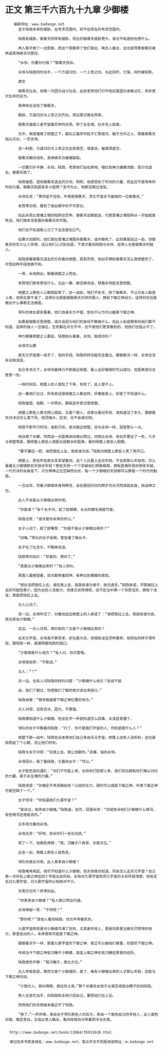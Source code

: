 # 正文 第三千六百九十九章 少御楼
        最新网址：www.badaoge.net
          至于陆隐未来的威胁，在考虑范围内，却不在现在的考虑范围内。
      
          陆隐有威胁，御桑天同样有威胁，现在的御桑天威胁更大，谁也不知道他在想什么。
      
          两人联手做了一出假象，而这个假象除了他们彼此，再无人看出，这也就导致御桑天被两道真神换天功困住。
      
          “永恒，你要对付我？”御桑天惊异。
      
          永恒与陆隐同时出手，一个万道归剑，一个上苍之剑，与此同时，灯笼，同时被斩断。
      
          燃文
      
          御桑天吐血，他第一次因为战斗吐血，此前老首他们打中他还是因为承载记忆，而非意识生命的实力。
      
          真神自在法伤了御桑天。
      
          眼前，万道归剑与上苍之剑齐出，周边意识轰击而来。
      
          御桑天面临三者宇宙最恐怖的杀局，除了永生境，似乎无人能破。
      
          光华，再度璀璨了绝壁之下，磐石之基序列粒子汇聚成河，融于光华之上，顺着御桑天指尖点出，一念永恒。
      
          这一刹那，万道归剑与上苍之剑全部落空，或者说，被凝滞虚空。
      
          御桑天瞬间消失，真神换天功缓缓破裂。
      
          一切重归于平静，永恒，陆隐，老首他们站在原地，暗红色神力缓缓消散，意识也退去，御桑天跑了。
      
          陆隐皱眉，望向御桑天退去的方向，刚刚，他感受到了时间的力量，而且还不是简单的时间力量，御桑天到底有多少底牌？至今为止，他都没用过浊宝。
      
          永恒叹息：“果然留不住他，毕竟是御桑天，灵化宇宙古今最强的一位御桑天。”
      
          老首等对视，看到了彼此眼中的不可思议。
      
          如此杀局比意壤之境的陷阱还恐怖，御桑天这都能逃，代表意壤之境陷阱从一开始就是笑话，他们根本没有围杀御桑天的可能。
      
          他们也不知道是心沉了下去还是松口气。
      
          如果计划顺利，他们真在意壤之境围杀御桑天，或许都死了，此刻算是逃过一劫，但御桑天的实力让人惊悚，这让他们心沉到谷底，下意识看向陆隐与永恒，这两人也是御桑天的敌人。
      
          陆隐顺着御桑天退去的方向看向绝壁，若有所思，他似乎猜到御桑天怎么登绝壁的了，可惜这种手段他做不到。
      
          一旁，永恒跨出，朝着绝壁之上而去。
      
          老首他们原本想说什么，见此一幕，都没再说话，想看永恒能否登绝壁。
      
          绝壁之上那些人心都提起来了，这一战前，他们不在乎，除了御桑天，不认为有人能登上来，但现在拿不准了，这家伙也是能跟御桑天对拼的狠人，拥有下御之神战力，这样的存在能做出什么事都无法揣度。
      
          带队的男女紧张看着，他们自身实力不错，但也不认为可以媲美下御之神。
      
          如果是御桑天登绝壁，或许会因为他们的身份不敢做什么，但此人到底哪来的他们都不知道，这样的强人一旦接近，生死都在对方手中，这不是他们愿意看到的，但他们也阻止不了。
      
          神力朝着绝壁之上蔓延，陆隐抬头看着，永恒，能成功吗？
      
          永恒可以算
      
          是天元宇宙第一高手了，他的手段，陆隐同样没能完全看过，跟御桑天一样，永恒也没有动用浊宝。
      
          在众多目光下，永恒凭着神力不断接近绝壁，看上去好像随时可以成功，但距离成功总是差一些。
      
          一段时间后，绝壁上的人放松了下来，失败了，此人登不上。
      
          这一幕他们见过，所有尝试登绝壁之人都这样，好像能登上，却差了不知道什么。
      
          陆隐皱眉，抬脚，一步跨出，脚踩逆步尝试登绝壁。
      
          绝壁上那些人再次把心提起，又是个狠人，这家伙看似年轻，谁知道活了多久，跟御桑天对决没怎么落下风，绝顶强大，应该，也不会成功吧。
      
          陆隐不断平行时间，身影闪烁，尝试接近绝壁，但与永恒一样，就差那么一点。
      
          他动用了木翼，然而这一点距离依旧难以跨过，但相比永恒，他似乎更近了一些，几乎与绝壁等高，跟绝壁上那些人相距也就数米的距离，看的绝壁上那些人胆颤。
      
          “要不要拉一把，谁把我拉上去，我收谁为徒。”陆隐对绝壁上那些人笑了笑开口。
      
          绝壁上，那些年轻男女呆呆望着他，这个人比看上去还年轻，不会真那么年轻吧，怎么看着比少御楼那些天骄还年轻？那些天骄一个个突破他们想象极限，拥有匪夷所思的修炼天赋，一代代冰封自身留下，只为等神之位空缺而出世，每一个少御楼的天骄都可以算是一个时代的魁首。
      
          一旦出世，凭着少御楼本身特殊性，会在极短时间内跨岁月长河而成就自身，挑战神之位。
      
          此人不会是从少御楼出来的吧。
      
          “你是谁？”有个女子问，眨了眨眼睛，长长的睫毛很是可爱。
      
          陆隐淡笑：“或许是你未来的师父。”
      
          女子心动了，舔了舔嘴唇：“你是不是从少御楼出来的？”
      
          “闭嘴。”带队的女子低喝，警告看了眼女子。
      
          女子吐了吐舌头，不敢再说话。
      
          陆隐笑的灿烂：“恭喜你，猜对了。”
      
          “真是从少御楼出来的？”有人惊叫。
      
          周围人震撼望着，目光都带着崇拜，有种见到偶像的感觉。
      
          “想办法把我拉上去，谁拉我上去，我就收谁为弟子，绝无虚言。”陆隐承诺，尽管被拉上去的可能性极小，因为这些人没能力，但谁又说得清呢，说不定当中哪一个背景滔天，拥有个浊宝，真能把他拉上去。
      
          众人心动了。
      
          另一边，永恒听见了，对着他这边绝壁上的人承诺了：“谁把我拉上去，我就收谁为徒，我也来自少御楼。”
      
          这边，一众人对视，真的假的？又是个少御楼出来的？
      
          在天元宇宙，永恒虽不算苍老，却也是大叔，但借助浊宝灵种重修，他现在的样子很年轻，跟陆隐一样，直接照搬陆隐的借口。
      
          “少御楼是什么地方？”有人问，目光警惕。
      
          永恒很自然：“不能说。”
      
          众人：“？”
      
          另一边，也有人问陆隐同样的问题：“少御楼什么地方？别说不能
      
          说，我们了解过，你把我们了解的常识说出来就行。”
      
          陆隐自傲：“够资格接替下御之神位置的地方。”
      
          众人对视，没有否决，因为，不算错。
      
          陆隐哪知道什么少御楼，但这名字一听就知道怎么回事，太浅显易懂了。
      
          领队的女子平静看向陆隐：“行了，你不是我们宇宙的人，你到底是什么人？”
      
          绝壁下那一战中，陆隐告诉老首他们自己来自天元宇宙，绝壁上这些人没听到，这也是陆隐留了个心眼，没让他们听到。
      
          陆隐与女子对视：“拉我上去，我让他娶你。”说着，指向永恒。
      
          永恒回头，看了看陆隐，又看向女子：“可以。”
      
          女子脸色涨的通红：“你们不可能上来，也劝你们别想上来，我们背后拥有你们难以对抗的力量，属于永生境的力量。”
      
          陆隐诱惑：“你确定不考虑嫁给他？以他的实力，随时可以成就下御之神，毕竟下御之神可是空缺了一个。”
      
          女子惊讶：“你知道我们九霄宇宙？”
      
          “我说过，我来自少御楼。”陆隐道，说完，回望永恒：“你就告诉他们少御楼什么情况，有些情况还是能说的。”
      
          众多目光看向永恒。
      
          永恒无奈：“好吧，告诉你们一些也无妨。”
      
          顿了一下，他面色肃穆：“我，沉睡于八角亭，东南方位。”
      
          此言一出，绝壁上那些人皆色变。
      
          领队的男女对视，此人真来自少御楼？
      
          陆隐嘴角弯起，他可不知道什么少御楼，但永恒绝对知道，风伯怎么去天元宇宙？自己第一次听到上御之神这四个字就出自风伯，永恒对九霄宇宙和灵化宇宙的关系早就清楚，他肯定去过九霄宇宙，对九霄宇宙的认知绝对不少。
      
          东南方位吗？原来如此。
      
          “你真来自少御楼？”有人脱口而出问道。
      
          永恒神秘一笑：“不然呢？”
      
          “那你呢？”其他人看向陆隐，目光中带着炙热。
      
          九霄宇宙修炼者对少御楼充满了狂热，尤其是年轻人，更是将那里当做无尽崇拜的地方，那里走出的人，未来很有可能是下御之神。
      
          跟御桑天不一样，那是九霄宇宙的下御之神，真正可以被他们尊重，仰望的下御之神。
      
          传闻当今下御之神皆沉睡于少御楼，就连上御之神也有沉睡在那里的经历。
      
          陆隐面色平静：“我沉睡于，西北方位。”
      
          众人呼吸急促，果然又是个少御楼的，是了，唯有少御楼出来的人才那么年轻，还能与下御之神对战。
      
          “少御大人，我叫萌萌，我拉你上来。”那个长睫毛女孩子从凝空戒取出鞭子扔向陆隐。
      
          旁人也急忙出手，向陆隐和永恒介绍自己，要把他们拉上去。
      
          然而他们的东西根本接近不了陆隐。
      
          “够了。”一声厉喝，来自女子带队那些人的后方，来自一个面色低沉的年轻人，此人面色灰暗，略显苍白，五指比常人略长，看向陆隐目光带着阴冷与杀意。
      
      
      http://www.badaoge.net/book/13084/35931628.html
      
      请记住本书首发域名：www.badaoge.net。笔尖中文手机版阅读网址：m.badaoge.net